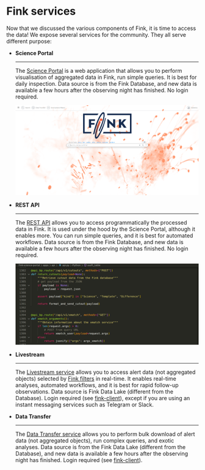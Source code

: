 # Fink services

Now that we discussed the various components of Fink, it is time to access the data! We expose several services for the community. They all serve different purpose:

<div class="grid cards" markdown>

-   __Science Portal__

    ---

    The [Science Portal](https://fink-portal.org) is a web application that allows you to perform visualisation of aggregated data in Fink, run simple queries. It is best for daily inspection. Data source is from the Fink Database, and new data is available a few hours after the observing night has finished. No login required.

    ![Screenshot](../img/science_portal_front.png)

-   __REST API__

    ---

    The [REST API](../services/search/getting_started.md) allows you to access programmatically the processed data in Fink. It is used under the hood by the Science Portal, although it enables more. You can run simple queries, and it is best for automated workflows. Data source is from the Fink Database, and new data is available a few hours after the observing night has finished. No login required.

    ![Screenshot](../img/api.png)


-   __Livestream__

    ---

    The [Livestream service](../services/livestream.md) allows you to access alert data (not aggregated objects) selected by [Fink filters](filters.md) in real-time. It enables real-time analyses, automated workflows, and it is best for rapid follow-up observations. Data source is Fink Data Lake (different from the Database). Login required (see [fink-client](https://github.com/astrolabsoftware/fink-client)), except if you are using an instant messaging services such as Telegram or Slack.


-   __Data Transfer__

    ---

    The [Data Transfer service](../services/data_transfer.md) allows you to perform bulk download of alert data (not aggregated objects), run complex queries, and exotic analyses. Data source is from the Fink Data Lake (different from the Database), and new data is available a few hours after the observing night has finished. Login required (see [fink-client](https://github.com/astrolabsoftware/fink-client)).

</div>


